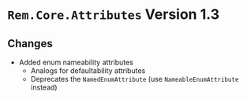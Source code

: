 # `Rem.Core.Attributes` Version 1.3

## Changes
* Added enum nameability attributes
    * Analogs for defaultability attributes
    * Deprecates the `NamedEnumAttribute` (use `NameableEnumAttribute` instead)
